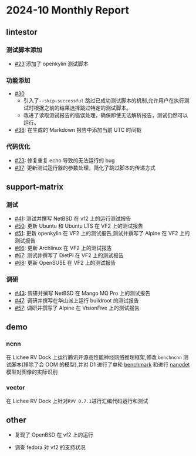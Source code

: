 # 2024-10 Monthly Report

## lintestor

### 测试脚本添加

- [#23](https://github.com/255doesnotexist/lintestor/pull/23):添加了 openkylin 测试脚本

### 功能添加

- [#30](https://github.com/255doesnotexist/lintestor/pull/30)
    - 引入了`--skip-successful` 跳过已成功测试脚本的机制,允许用户在执行测试时根据之前的结果选择跳过特定的测试脚本。
    - 改进了读取测试报告的错误处理，确保即使无法解析报告，测试仍然可以运行。
- [#38](https://github.com/255doesnotexist/lintestor/pull/38): 在生成的 Markdown 报告中添加当前 UTC 时间戳

### 代码优化

- [#23](https://github.com/255doesnotexist/lintestor/pull/23): 修复重复 echo 导致的无法运行的 bug
- [#37](https://github.com/255doesnotexist/lintestor/pull/37): 更新测试运行器的参数处理，简化了跳过脚本的传递方式

## support-matrix

### 测试

- [#41](https://github.com/ruyisdk/support-matrix/pull/41): 测试并撰写 NetBSD 在 vf2 上的运行测试报告
- [#50](https://github.com/ruyisdk/support-matrix/pull/50): 更新 Ubuntu 和 Ubuntu LTS 在 VF2 上的测试报告
- [#51](https://github.com/ruyisdk/support-matrix/pull/51): 更新 openkylin 在 VF2 上的测试报告,测试并撰写了 Alpine 在 VF2 上的测试报告
- [#66](https://github.com/ruyisdk/support-matrix/pull/66): 更新 Archlinux 在 VF2 上的测试报告
- [#67](https://github.com/ruyisdk/support-matrix/pull/67): 测试并撰写了 DietPI 在 VF2 上的测试报告
- [#68](https://github.com/ruyisdk/support-matrix/pull/68): 更新 OpenSUSE 在 VF2 上的测试报告

### 调研

- [#43](https://github.com/ruyisdk/support-matrix/pull/43): 调研并撰写 NetBSD 在 Mango MQ Pro 上的测试报告
- [#47](https://github.com/ruyisdk/support-matrix/pull/47): 调研并撰写在华山派上运行 buildroot 的测试报告
- [#57](https://github.com/ruyisdk/support-matrix/pull/57): 调研并撰写了 Alpine 在 VisionFive 上的测试报告

## demo

### ncnn

在 Lichee RV Dock 上运行腾讯开源高性能神经网络推理框架,修改 `benchncnn` 测试脚本(移除了会 OOM 的模型),并对 D1 进行了单轮 [benchmark](https://github.com/panglars/plct-works/blob/main/report/LicheeRV.md#benchmark) 和进行 [nanodet](https://github.com/panglars/plct-works/blob/main/report/LicheeRV.md#benchmark) 模型对图像的实际识别

### vector

在 Lichee RV Dock 上针对`RVV 0.7.1`进行汇编代码运行和测试

## other

- 复现了 OpenBSD 在 vf2 上的运行

- 调查 fedora 对 vf2 的支持状况


